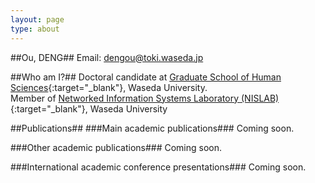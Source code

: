 ```yaml
---
layout: page
type: about
---
```


##Ou, DENG##
Email: dengou@toki.waseda.jp 

##Who am I?##
Doctoral candidate at [Graduate School of Human Sciences](https://www.waseda.jp/fhum/ghum/en/){:target="_blank"}, Waseda University.   
Member of [Networked Information Systems Laboratory (NISLAB)](https://nislab.human.waseda.ac.jp/){:target="_blank"}, Waseda University

##Publications##
###Main academic publications###
Coming soon.

###Other academic publications###
Coming soon.

###International academic conference presentations###
Coming soon.
